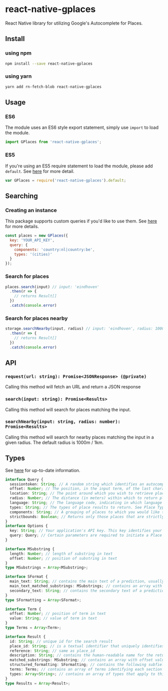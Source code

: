# react-native-gplaces

React Native library for utilizing Google's Autocomplete for Places.

## Install

### using npm

```sh
npm install --save react-native-gplaces
```

### using yarn

```sh
yarn add rn-fetch-blob react-native-gplaces
```

## Usage

### ES6

The module uses an ES6 style export statement, simply use `import` to load the module.

```js
import GPlaces from 'react-native-gplaces';
```

### ES5

If you're using an ES5 require statement to load the module, please add `default`. See [here](https://github.com/joltup/rn-fetch-blob/wiki/Trouble-Shooting#rnfetchblobfetch-is-not-a-function) for more detail.

```js
var GPlaces = require('react-native-gplaces').default;
```

## Searching

### Creating an instance

This package supports custom queries if you'd like to use them.
See [here](https://developers.google.com/places/web-service/autocomplete#place_autocomplete_requests) for more details.

```js
const places = new GPlaces({
  key: 'YOUR_API_KEY',
  query: {
    components: 'country:nl|country:be',
    types: '(cities)'
  }
});
```

### Search for places

```js
places.search(input) // input: 'eindhoven'
  .then(r => {
    // returns Result[]
  })
  .catch(console.error)
```

### Search for places nearby

```js
storage.searchNearby(input, radius) // input: 'eindhoven', radius: 1000
  .then(r => {
    // returns Result[]
  })
  .catch(console.error)
```

## API

### `request(url: string): Promise<JSONResponse> (@private)`

Calling this method will fetch an URL and return a JSON response

### `search(input: string): Promise<Results>`

Calling this method will search for places matching the input.

### `searchNearby(input: string, radius: number): Promise<Results>`

Calling this method will search for nearby places matching the input in a given radius.
The default radius is 1000m / 1km.

## Types

See [here](https://developers.google.com/places/web-service/autocomplete#place_autocomplete_requests) for up-to-date information.

```ts
interface Query {
  sessiontoken: String; // A random string which identifies an autocomplete session for billing purposes. If this parameter is omitted from an autocomplete request, the request is billed independently. See the pricing sheet for details.
  offset: Number; // The position, in the input term, of the last character that the service uses to match predictions. For example, if the input is 'Google' and the offset is 3, the service will match on 'Goo'. The string determined by the offset is matched against the first word in the input term only. For example, if the input term is 'Google abc' and the offset is 3, the service will attempt to match against 'Goo abc'. If no offset is supplied, the service will use the whole term. The offset should generally be set to the position of the text caret.
  location: String; // The point around which you wish to retrieve place information. Must be specified as "latitude,longitude".
  radius: Number; // The distance (in meters) within which to return place results. Note that setting a radius biases results to the indicated area, but may not fully restrict results to the specified area. See Location Biasing and Location Restrict below.
  language: String; // The language code, indicating in which language the results should be returned, if possible. Searches are also biased to the selected language; results in the selected language may be given a higher ranking. See the list of supported languages and their codes. Note that we often update supported languages so this list may not be exhaustive. If language is not supplied, the Place Autocomplete service will attempt to use the native language of the domain from which the request is sent.
  types: String; // The types of place results to return. See Place Types below. If no type is specified, all types will be returned.
  components: String; // A grouping of places to which you would like to restrict your results. Currently, you can use components to filter by up to 5 countries. Countries must be passed as a two character, ISO 3166-1 Alpha-2 compatible country code. For example: components=country:fr would restrict your results to places within France. Multiple countries must be passed as multiple country:XX filters, with the pipe character (|) as a separator. For example: components=country:us|country:pr|country:vi|country:gu|country:mp would restrict your results to places within the United States and its unincorporated organized territories.
  strictbounds: Boolean; // Returns only those places that are strictly within the region defined by location and radius. This is a restriction, rather than a bias, meaning that results outside this region will not be returned even if they match the user input.
}
interface Options {
  key: String; // Your application's API key. This key identifies your application for purposes of quota management. See Get a key for more information. Google Maps APIs Premium Plan customers must use the API project created for them as part of their Premium Plan purchase.
  query: Query; // Certain parameters are required to initiate a Place Autocomplete request. As is standard in URLs, all parameters are separated using the ampersand (&) character. The list of parameters and their possible values are enumerated above.
}

interface MSubstring {
  length: Number; // length of substring in text
  offset: Number; // position of substring in text
}
type MSubstrings = Array<MSubstring>;

interface SFormat {
  main_text: String; // contains the main text of a prediction, usually the name of the place.
  main_text_matched_substrings: MSubstrings; // contains an array with offset value and length. These describe the location of the entered term in the prediction result text, so that the term can be highlighted if desired.
  secondary_text: String; // contains the secondary text of a prediction, usually the location of the place.
}
type SFormatting = Array<SFormat>;

interface Term {
  offset: Number; // position of term in text
  value: String; // value of term in text
}
type Terms = Array<Term>;

interface Result {
  id: String; // unique id for the search result
  place_id: String; // is a textual identifier that uniquely identifies a place. To retrieve information about the place, pass this identifier in the placeId field of a Places API request. For more information about place IDs, see the place ID overview.
  reference: String; // same as place_id
  description: String; // contains the human-readable name for the returned result. For establishment results, this is usually the business name
  matched_substrings: MSubstring; // contains an array with offset value and length. These describe the location of the entered term in the prediction result text, so that the term can be highlighted if desired.
  structured_formatting: SFormatting; // contains the following subfields: main_text, main_text_matched_substrings, secondary_text
  terms: Terms; // contains an array of terms identifying each section of the returned description (a section of the description is generally terminated with a comma). Each entry in the array has a value field, containing the text of the term, and an offset field, defining the start position of this term in the description, measured in Unicode characters.
  types: Array<String>; // contains an array of types that apply to this place. For example: [ "political", "locality" ] or [ "establishment", "geocode" ].
}
type Results = Array<Result>;
```
